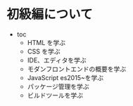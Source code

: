 # 初級編について

- toc
  - HTML を学ぶ
  - CSS を学ぶ
  - IDE、エディタを学ぶ
  - モダンフロントエンドの概要を学ぶ
  - JavaScript es2015~を学ぶ
  - パッケージ管理を学ぶ
  - ビルドツールを学ぶ
